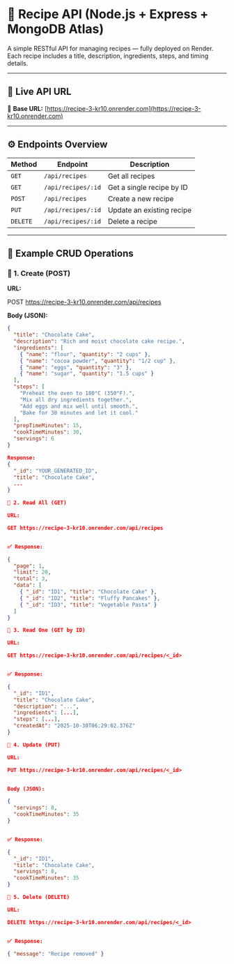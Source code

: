 # 🍳 Recipe API (Node.js + Express + MongoDB Atlas)

A simple RESTful API for managing recipes — fully deployed on Render.  
Each recipe includes a title, description, ingredients, steps, and timing details.

---

## 🚀 Live API URL
🔗 **Base URL:** [https://recipe-3-kr10.onrender.com](https://recipe-3-kr10.onrender.com)

---

## ⚙️ Endpoints Overview

| Method | Endpoint | Description |
|--------|-----------|-------------|
| `GET` | `/api/recipes` | Get all recipes |
| `GET` | `/api/recipes/:id` | Get a single recipe by ID |
| `POST` | `/api/recipes` | Create a new recipe |
| `PUT` | `/api/recipes/:id` | Update an existing recipe |
| `DELETE` | `/api/recipes/:id` | Delete a recipe |

---

## 🧩 Example CRUD Operations

### 🔹 1. Create (POST)
**URL:**  

POST https://recipe-3-kr10.onrender.com/api/recipes


**Body (JSON):**
```json
{
  "title": "Chocolate Cake",
  "description": "Rich and moist chocolate cake recipe.",
  "ingredients": [
    { "name": "flour", "quantity": "2 cups" },
    { "name": "cocoa powder", "quantity": "1/2 cup" },
    { "name": "eggs", "quantity": "3" },
    { "name": "sugar", "quantity": "1.5 cups" }
  ],
  "steps": [
    "Preheat the oven to 180°C (350°F).",
    "Mix all dry ingredients together.",
    "Add eggs and mix well until smooth.",
    "Bake for 30 minutes and let it cool."
  ],
  "prepTimeMinutes": 15,
  "cookTimeMinutes": 30,
  "servings": 6
}

Response:
{
  "_id": "YOUR_GENERATED_ID",
  "title": "Chocolate Cake",
  ...
}

🔹 2. Read All (GET)

URL:

GET https://recipe-3-kr10.onrender.com/api/recipes


✅ Response:

{
  "page": 1,
  "limit": 20,
  "total": 3,
  "data": [
    { "_id": "ID1", "title": "Chocolate Cake" },
    { "_id": "ID2", "title": "Fluffy Pancakes" },
    { "_id": "ID3", "title": "Vegetable Pasta" }
  ]
}

🔹 3. Read One (GET by ID)

URL:

GET https://recipe-3-kr10.onrender.com/api/recipes/<_id>


✅ Response:

{
  "_id": "ID1",
  "title": "Chocolate Cake",
  "description": "...",
  "ingredients": [...],
  "steps": [...],
  "createdAt": "2025-10-30T06:29:02.376Z"
}

🔹 4. Update (PUT)

URL:

PUT https://recipe-3-kr10.onrender.com/api/recipes/<_id>


Body (JSON):

{
  "servings": 8,
  "cookTimeMinutes": 35
}


✅ Response:

{
  "_id": "ID1",
  "title": "Chocolate Cake",
  "servings": 8,
  "cookTimeMinutes": 35
}

🔹 5. Delete (DELETE)

URL:

DELETE https://recipe-3-kr10.onrender.com/api/recipes/<_id>


✅ Response:

{ "message": "Recipe removed" }
